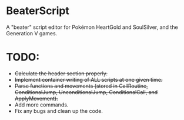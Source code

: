 # BeaterScript
A "beater" script editor for Pokémon HeartGold and SoulSilver, and the Generation V games.

# TODO:
* ~~Calculate the header section properly.~~
* ~~Implement container writing of ALL scripts at one given time.~~
* ~~Parse functions and movements (stored in CallRoutine, ConditionalJump, UnconditionalJump, ConditionalCall, and ApplyMovement).~~
* Add more commands.
* Fix any bugs and clean up the code.
